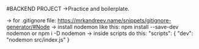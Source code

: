 #BACKEND PROJECT
->Practice and boilerplate.

-> for .gitignore file: https://mrkandreev.name/snippets/gitignore-generator/#Node
-> install nodemon like this: npm install --save-dev nodemon or npm i -D nodemon
-> inside scripts do this:
"scripts": {
"dev": "nodemon src/index.js"
}
